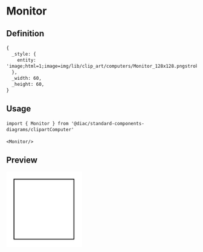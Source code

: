 # Monitor

## Definition

```
{
  _style: { 
    entity: 'image;html=1;image=img/lib/clip_art/computers/Monitor_128x128.pngstrokeColor=none;',
  },
  _width: 60,
  _height: 60,
}
```

## Usage

```
import { Monitor } from '@diac/standard-components-diagrams/clipartComputer'

<Monitor/>
```

## Preview

<img src="./monitor.png" width="200"/>
